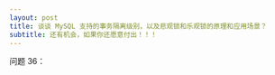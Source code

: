 ```yaml
---
layout: post
title: 谈谈 MySQL 支持的事务隔离级别，以及悲观锁和乐观锁的原理和应用场景？
subtitle: 还有机会，如果你还愿意付出！！！
---
```


问题 36： 